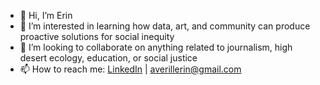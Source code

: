 - 👋 Hi, I’m Erin
- 👀 I’m interested in learning how data, art, and community can produce proactive solutions for social inequity
- 💞️ I’m looking to collaborate on anything related to journalism, high desert ecology, education, or social justice
- 📫 How to reach me: [LinkedIn](https://www.linkedin.com/in/erinaverill/) | averillerin@gmail.com

<!---
erinaverchill/erinaverchill is a ✨ special ✨ repository because its `README.md` (this file) appears on your GitHub profile.
You can click the Preview link to take a look at your changes.
--->
